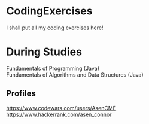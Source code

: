 # CodingExercises
I shall put all my coding exercises here!

# During Studies
Fundamentals of Programming (Java)  
Fundamentals of Algorithms and Data Structures (Java)

## Profiles
https://www.codewars.com/users/AsenCME  
https://www.hackerrank.com/asen_connor
